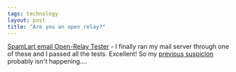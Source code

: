 ```yaml
---
tags: technology
layout: post
title: "Are you an open relay?"
---
```




<a href="http://www.paladincorp.com.au/unix/spam/spamlart/">SpamLart email Open-Relay Tester</a> - I finally ran my mail server through one of these and I passed all the tests. Excellent! So my <a href="/2003/06/24/a_social_side_effect_of_spam.html">previous suspicion</a> probably isn't happening....


